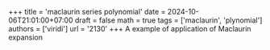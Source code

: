 +++
title = 'maclaurin series polynomial'
date = 2024-10-06T21:01:00+07:00
draft = false
math = true
tags = ['maclaurin', 'plynomial']
authors = ['viridi']
url = '2130'
+++
A example of application of Maclaurin expansion<!--more-->

